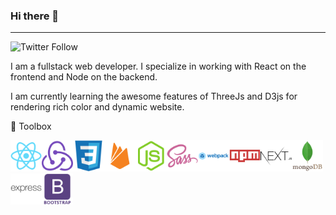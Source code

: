 ### Hi there 👋
---
![Twitter Follow](https://img.shields.io/twitter/follow/Zan_zebra101?label=Lets%20link%20up%20&style=social)

I am a fullstack web developer. I specialize in working with React on the frontend and Node on the backend.

I am currently learning the awesome features of ThreeJs and D3js for rendering rich color and dynamic website.

🧰 Toolbox

<img src="https://github.com/devicons/devicon/blob/master/icons/react/react-original.svg" alt="" width="50" height="50"/><img src="https://github.com/devicons/devicon/blob/master/icons/redux/redux-original.svg" alt="" width="50" height="50"/><img src="https://github.com/devicons/devicon/blob/master/icons/css3/css3-original.svg" alt="" width="50" height="50"/><img alt="" src="https://github.com/devicons/devicon/blob/master/icons/firebase/firebase-plain.svg" width="50" height="50"/><img alt="" src="https://github.com/devicons/devicon/blob/master/icons/nodejs/nodejs-original.svg" width="50" height="50"/><img alt="" src="https://github.com/devicons/devicon/blob/master/icons/sass/sass-original.svg" width="50" height="50"/><img src="https://github.com/devicons/devicon/blob/master/icons/webpack/webpack-original-wordmark.svg" alt="" width="50" height="50"/><img src="https://github.com/devicons/devicon/blob/master/icons/npm/npm-original-wordmark.svg" alt="" widht="50" height="50"/><img src="https://github.com/devicons/devicon/blob/master/icons/nextjs/nextjs-original-wordmark.svg" alt="" widht="50" height="50"/><img src="https://github.com/devicons/devicon/blob/master/icons/mongodb/mongodb-original-wordmark.svg" alt="" widht="50" height="50"/><img src="https://github.com/devicons/devicon/blob/master/icons/express/express-original-wordmark.svg" alt="" widht="50" height="50"/><img src="https://github.com/devicons/devicon/blob/master/icons/bootstrap/bootstrap-plain-wordmark.svg" alt="" widht="50" height="50"/>
<!--
**zanzebra/zanzebra** is a ✨ _special_ ✨ repository because its `README.md` (this file) appears on your GitHub profile.

Here are some ideas to get you started:

- 🔭 I’m currently working on ...
- 🌱 I’m currently learning ...
- 👯 I’m looking to collaborate on ...
- 🤔 I’m looking for help with ...
- 💬 Ask me about ...
- 📫 How to reach me: ...
- 😄 Pronouns: ...
- ⚡ Fun fact: ...
-->
